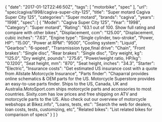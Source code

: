 {
    "date": "2017-01-12T22:46:50Z",
    "tags": [
        "motorbike",
        "spec"
    ],
    "url": "spec\/cagiva\/1998\/cagiva-super-city-125",
    "title": "Super motard Cagiva Super City 125",
    "categories": "Super motard",
    "brands": "cagiva",
    "years": "1998",
    "spec": [
        {
            "Model": "Cagiva Super City 125",
            "Year": "1998",
            "Category": "Super motard",
            "Rating": "63.1 out of 100. Show full rating and compare with other bikes",
            "Displacement, ccm": "125.00",
            "Displacement, cubic inches": "7.63",
            "Engine type": "Single cylinder, two-stroke",
            "Power, HP": "15.00",
            "Power at RPM": "9500",
            "Cooling system": "Liquid",
            "Gearbox": "6-speed",
            "Transmission type,final drive": "Chain",
            "Front brakes": "Single disc",
            "Rear brakes": "Single disc",
            "Dry weight, kg": "125.0",
            "Dry weight, pounds": "275.6",
            "Power\/weight ratio, HP\/kg": "0.1200",
            "Seat height, mm": "870",
            "Seat height, inches": "34.3",
            "Starter": "Electric",
            "Insurance costs": "Get estimated US insurance cost with a quote from Allstate Motorcycle Insurance",
            "Parts finder": "Chaparral provides online schematics & OEM parts for the US.   Motorcycle Superstore provides an easy-to-use parts finder. Ships to the US, Canada, UK and Australia.MotoSport.com ships motorcycle parts and accessories to most countries.    Sixity.com has low prices and free shipping on ATV and motorcycle parts to the US. Also check out our overview of motorcycle webshops at Bikez.info",
            "Loans, tests, etc": "Search the web for dealers, loan costs, tests, customizing, etc",
            "Related bikes": "List related bikes for comparison of specs"
        }
    ]
}